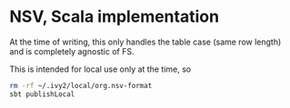 # NSV, Scala implementation 

At the time of writing, this only handles the table case (same row length) and is completely agnostic of FS.

This is intended for local use only at the time, so
```sh
rm -rf ~/.ivy2/local/org.nsv-format
sbt publishLocal
```

